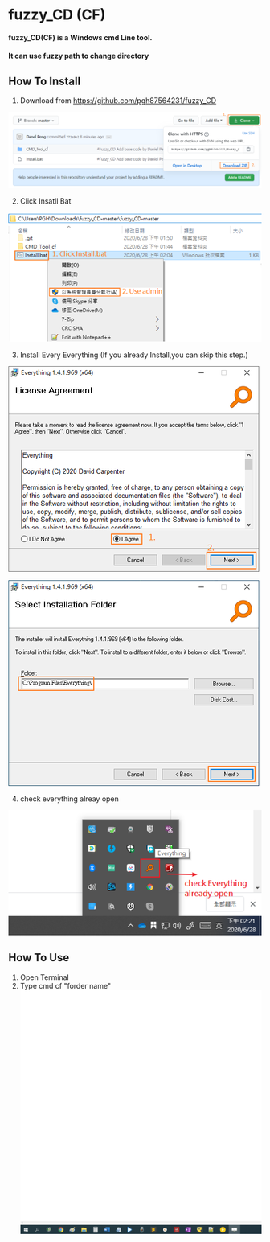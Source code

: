 # fuzzy_CD (CF)
#### fuzzy_CD(CF) is a Windows cmd Line tool.
#### It can use fuzzy path to change directory 

## How To Install
1. Download from https://github.com/pgh87564231/fuzzy_CD

![image](https://github.com/pgh87564231/fuzzy_CD/blob/master/Readme_P001.png)



2. Click Insatll Bat

![image](https://github.com/pgh87564231/fuzzy_CD/blob/master/Readme_P002.png)


3. Install Every Everything (If you already Install,you can skip this step.)

![image](https://github.com/pgh87564231/fuzzy_CD/blob/master/Readme_P003.png)

![image](https://github.com/pgh87564231/fuzzy_CD/blob/master/Readme_P004.png)



4. check everything alreay open

![image](https://github.com/pgh87564231/fuzzy_CD/blob/master/Readme_P005.png)




## How To Use

1. Open Terminal
2. Type cmd cf "forder name"
![gif](https://github.com/pgh87564231/fuzzy_CD/blob/master/Demo_G001.gif)


